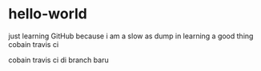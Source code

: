 # hello-world
just learning GitHub
because i am a slow as dump in learning a good thing
cobain travis ci

cobain travis ci di branch baru
